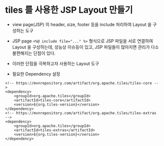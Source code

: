 # tiles 를 사용한 JSP Layout 만들기
* view page(JSP) 의 header, size, footer 등을 include 처리하여 Layout 을 구성하는 도구
* JSP page ```<%@ include file="..." %>``` 형식으로 JSP 파일을 서로 
연결하여 Layout 을 구성하는데, 성능상 이슈등이 있고, JSP 파일들이 많아지면
관리가 다소 불편해지는 단점이 있다.
* 이러한 단점을 극복하고자 사용하는 Layout 도구

* 필요한 Dependency 설정
```
<!-- https://mvnrepository.com/artifact/org.apache.tiles/tiles-core -->
<dependency>
	<groupId>org.apache.tiles</groupId>
	<artifactId>tiles-core</artifactId>
	<version>${org.tiles-version}</version>
</dependency>
<!-- https://mvnrepository.com/artifact/org.apache.tiles/tiles-extras -->
<dependency>
	<groupId>org.apache.tiles</groupId>
	<artifactId>tiles-extras</artifactId>
	<version>${org.tiles-version}</version>
</dependency>
```